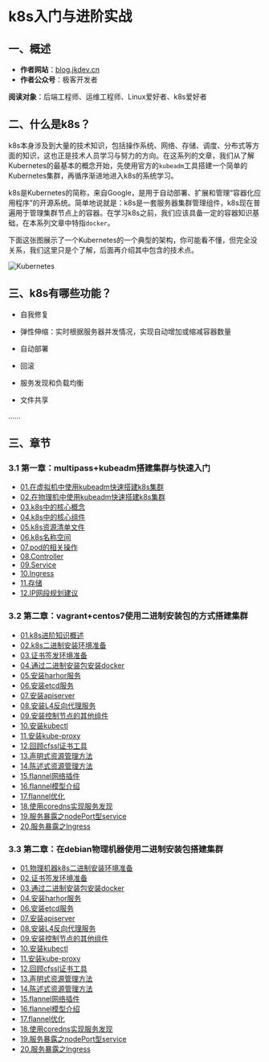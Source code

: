 # k8s入门与进阶实战

## 一、概述

- **作者网站**：[blog.jkdev.cn](https://blog.jkdev.cn)
- **作者公众号**：极客开发者

**阅读对象**：后端工程师、运维工程师、Linux爱好者、k8s爱好者

## 二、什么是k8s？

k8s本身涉及到大量的技术知识，包括操作系统、网络、存储、调度、分布式等方面的知识，这也正是技术人员学习与努力的方向。在这系列的文章，我们从了解Kubernetes的最基本的概念开始，先使用官方的`kubeadm`工具搭建一个简单的Kubernetes集群，再循序渐进地进入k8s的系统学习。

k8s是Kubernetes的简称，来自Google，是用于自动部署、扩展和管理“容器化应用程序”的开源系统。简单地说就是：k8s是一套服务器集群管理组件，k8s现在普遍用于管理集群节点上的容器。在学习k8s之前，我们应该具备一定的容器知识基础，在本系列文章中特指`docker`。

下面这张图展示了一个Kubernetes的一个典型的架构，你可能看不懂，但完全没关系，我们这里只是个了解，后面再介绍其中包含的技术点。

![Kubernetes](./img/01-kubernetes.png)

## 三、k8s有哪些功能？

- 自我修复

- 弹性伸缩：实时根据服务器并发情况，实现自动增加或缩减容器数量

- 自动部署

- 回滚

- 服务发现和负载均衡

- 文件共享

......

## 三、章节

### 3.1 第一章：multipass+kubeadm搭建集群与快速入门

- [01.在虚拟机中使用kubeadm快速搭建k8s集群](./01.basic/kb01-build_in_virtual.md)
- [02.在物理机中使用kubeadm快速搭建k8s集群](./01.basic/kb02-build_in_real.md)
- [03.k8s中的核心概念](./01.basic/kb03-conception.md)
- [04.k8s中的核心组件](./01.basic/kb04-compoents.md)
- [05.k8s资源清单文件](./01.basic/kb05-yaml.md)
- [06.k8s名称空间](./01.basic/kb06-namespace.md)
- [07.pod的相关操作](./01.basic/kb07-pod.md)
- [08.Controller](./01.basic/kb08-controller.md)
- [09.Service](./01.basic/kb09-service.md)
- [10.Ingress](./01.basic/kb10-ingress.md)
- [11.存储](./01.basic/kb11-storage.md)
- [12.IP网段规划建议](./01.basic/kb12-ip_suggestion.md)

### 3.2 第二章：vagrant+centos7使用二进制安装包的方式搭建集群

- [01.k8s进阶知识概述](./02.forward/f01-summary.md)
- [02.k8s二进制安装环境准备](./02.forward/f02-prepare.md)
- [03.证书签发环境准备](./02.forward/f03-sign-prepare.md)
- [04.通过二进制安装包安装docker](./02.forward/f04-install-docker.md)
- [05.安装harhor服务](./02.forward/f05-install-harbor.md)
- [06.安装etcd服务](./02.forward/f06-install-etcd.md)
- [07.安装apiserver](./02.forward/f07-install-apiserver.md)
- [08.安装L4反向代理服务](./02.forward/f08-install-agent-server.md)
- [09.安装控制节点的其他组件](./02.forward/f09-install-other-component.md)
- [10.安装kubectl](./02.forward/f10-install-kubelet.md)
- [11.安装kube-proxy](./02.forward/f11-install-kubeproxy.md)
- [12.回顾cfssl证书工具](./02.forward/f12-cfssl-review.md)
- [13.声明式资源管理方法](./02.forward/f13-kubectl-command.md)
- [14.陈述式资源管理方法](./02.forward/f14-kubectl-yaml.md)
- [15.flannel网络插件](./02.forward/f15-flannel-plugin.md)
- [16.flannel模型介绍](./02.forward/f16-flannel-model.md)
- [17.flannel优化](./02.forward/f16-flannel-optimize.md)
- [18.使用coredns实现服务发现](./02.forward/f18-coredns.md)
- [19.服务暴露之nodePort型service](./02.forward/f19-nodeport.md)
- [20.服务暴露之Ingress](./02.forward/f20-ingress.md)

### 3.3 第二章：在debian物理机器使用二进制安装包搭建集群

- [01.物理机器k8s二进制安装环境准备](./03.real_install/f01-prepare.md)
- [02.证书签发环境准备](./03.real_install/f02-sign-prepare.md)
- [03.通过二进制安装包安装docker](./03.real_install/f03-install-docker.md)
- [04.安装harhor服务](./03.real_install/f04-install-harbor.md)
- [06.安装etcd服务](./03.real_install/f06-install-etcd.md)
- [07.安装apiserver](./03.real_install/f07-install-apiserver.md)
- [08.安装L4反向代理服务](./03.real_install/f08-install-agent-server.md)
- [09.安装控制节点的其他组件](./03.real_install/f09-install-other-component.md)
- [10.安装kubectl](./03.real_install/f10-install-kubelet.md)
- [11.安装kube-proxy](./03.real_install/f11-install-kubeproxy.md)
- [12.回顾cfssl证书工具](./03.real_install/f12-cfssl-review.md)
- [13.声明式资源管理方法](./03.real_install/f13-kubectl-command.md)
- [14.陈述式资源管理方法](./03.real_install/f14-kubectl-yaml.md)
- [15.flannel网络插件](./03.real_install/f15-flannel-plugin.md)
- [16.flannel模型介绍](./03.real_install/f16-flannel-model.md)
- [17.flannel优化](./03.real_install/f16-flannel-optimize.md)
- [18.使用coredns实现服务发现](./03.real_install/f18-coredns.md)
- [19.服务暴露之nodePort型service](./03.real_install/f19-nodeport.md)
- [20.服务暴露之Ingress](./03.real_install/f20-ingress.md)
